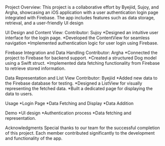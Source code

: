 Project Overview:
This project is a collaborative effort by Byejiid, Sujoy, and Argha, showcasing an iOS application with a user authentication login page integrated with Firebase. 
The app includes features such as data storage, retrieval, and a user-friendly UI design


UI Design and Content View:
Contributor: Sujoy
*Designed an intuitive user interface for the login page.
*Developed the ContentView for seamless navigation
*Implemented authentication logic for user login using Firebase.


Firebase Integration and Data Handling
Contributor: Argha
*Connected the project to Firebase for backend support.
*Created a structured Dog model using a Swift struct.
*Implemented data fetching functionality from Firebase to retrieve stored information.

Data Representation and List View
Contributor: Byejiid
*Added new data to the Firebase database for testing.
*Designed a ListView for visually representing the fetched data.
*Built a dedicated page for displaying the data to users.


Usage
*Login Page
*Data Fetching and Display
*Data Addition

Demo
*UI design
*Authentication process
*Data fetching and representation.


Acknowledgments
Special thanks to our team for the successful completion of this project. Each member contributed significantly to the development and functionality of the app.
